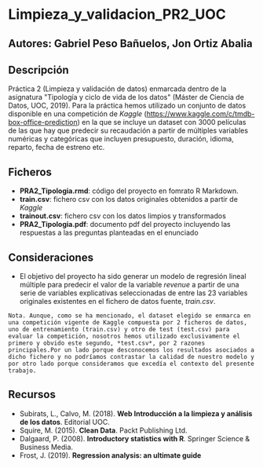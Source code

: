 # Limpieza_y_validacion_PR2_UOC

## Autores: Gabriel Peso Bañuelos, Jon Ortiz Abalia

## Descripción

Práctica 2 (Limpieza y validación de datos) enmarcada dentro de la asignatura "Tipología y ciclo de vida de los datos" (Máster de Ciencia de Datos, UOC, 2019). Para la práctica hemos utilizado un conjunto de datos disponible en una competición de *Kaggle* (https://www.kaggle.com/c/tmdb-box-office-prediction) en la que se incluye un dataset con 3000 películas de las que hay que predecir su recaudación a partir de múltiples variables numéricas y categóricas que incluyen presupuesto, duración, idioma, reparto, fecha de estreno etc.

## Ficheros

- **PRA2_Tipologia.rmd**: código del proyecto en fomrato R Markdown.
- **train.csv**: fichero csv con los datos originales obtenidos a partir de *Kaggle*
- **trainout.csv**: fichero csv con los datos limpios y transformados
- **PRA2_Tipologia.pdf**: documento pdf del proyecto incluyendo las respuestas a las preguntas planteadas en el enunciado

## Consideraciones

* El objetivo del proyecto ha sido generar un modelo de regresión lineal múltiple para predecir el valor de la variable *revenue* a partir de una serie de variables explicativas seleccionadas de entre las 23 variables originales existentes en el fichero de datos fuente, *train.csv*. 

`Nota. Aunque, como se ha mencionado, el dataset elegido se enmarca en una competición vigente de Kaggle compuesta por 2 ficheros de datos, uno de entrenamiento (train.csv) y otro de test (test.csv) para evaluar la competición, nosotros hemos utilizado exclusivamente el primero y obvido este segundo, *test.csv*, por 2 razones principales.Por un lado porque desconocemos los resultados asociados a dicho fichero y no podríamos contrastar la calidad de nuestro modelo y por otro lado porque consideramos que excedía el contexto del presente trabajo.`

## Recursos

* Subirats, L., Calvo, M. (2018). **Web Introducción a la limpieza y análisis de los datos**. Editorial UOC.
* Squire, M. (2015). **Clean Data**. Packt Publishing Ltd.
* Dalgaard, P. (2008). **Introductory statistics with R**. Springer Science & Business Media.
* Frost, J. (2019). **Regression analysis: an ultimate guide**

